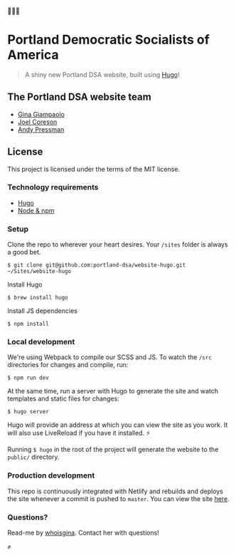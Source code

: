 🌹🌹🌹
# Portland Democratic Socialists of America
> A shiny new Portland DSA website, built using [Hugo](https://gohugo.io/)!

## The Portland DSA website team
- [Gina Giampaolo](https://github.com/whoisgina)
- [Joel Coreson](https://github.com/fumb1e)
- [Andy Pressman](https://github.com/andypressman)

## License
This project is licensed under the terms of the MIT license.

### Technology requirements

- [Hugo](https://gohugo.io/)
- [Node & npm](https://docs.npmjs.com/getting-started/installing-node)

### Setup
Clone the repo to wherever your heart desires. Your `/sites` folder is always a good bet.

```
$ git clone git@github.com:portland-dsa/website-hugo.git ~/Sites/website-hugo
```

Install Hugo

```
$ brew install hugo
```

Install JS dependencies

```
$ npm install
```

### Local development

We're using Webpack to compile our SCSS and JS. To watch the `/src` directories for changes and compile, run:

```
$ npm run dev
```

At the same time, run a server with Hugo to generate the site and watch templates and static files for changes:

```
$ hugo server
```

Hugo will provide an address at which you can view the site as you work. It will also use LiveReload if you have it installed. ⚡

Running `$ hugo` in the root of the project will generate the website to the `public/` directory.

### Production development
This repo is continuously integrated with Netlify and rebuilds and deploys the site whenever a commit is pushed to `master`. You can view the site [here](http://portland-dsa.netlify.com).

### Questions?
Read-me by [whoisgina](https://github.com/whoisgina). Contact her with questions!

✊
